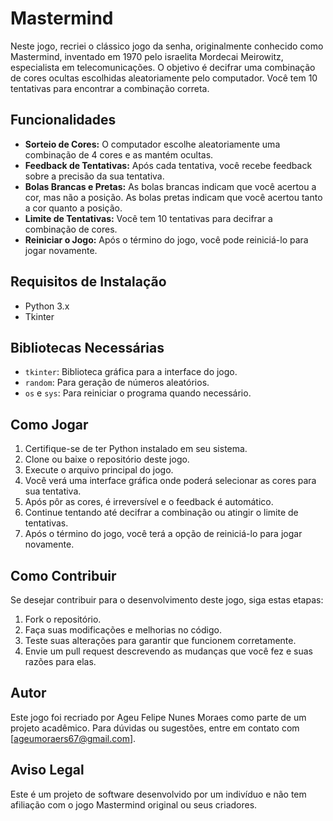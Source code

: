 # Mastermind

Neste jogo, recriei o clássico jogo da senha, originalmente conhecido como Mastermind, inventado em 1970 pelo israelita Mordecai Meirowitz, especialista em telecomunicações. O objetivo é decifrar uma combinação de cores ocultas escolhidas aleatoriamente pelo computador. Você tem 10 tentativas para encontrar a combinação correta.

## Funcionalidades

- **Sorteio de Cores:** O computador escolhe aleatoriamente uma combinação de 4 cores e as mantém ocultas.
- **Feedback de Tentativas:** Após cada tentativa, você recebe feedback sobre a precisão da sua tentativa.
- **Bolas Brancas e Pretas:** As bolas brancas indicam que você acertou a cor, mas não a posição. As bolas pretas indicam que você acertou tanto a cor quanto a posição.
- **Limite de Tentativas:** Você tem 10 tentativas para decifrar a combinação de cores.
- **Reiniciar o Jogo:** Após o término do jogo, você pode reiniciá-lo para jogar novamente.

## Requisitos de Instalação

- Python 3.x
- Tkinter

## Bibliotecas Necessárias

- `tkinter`: Biblioteca gráfica para a interface do jogo.
- `random`: Para geração de números aleatórios.
- `os` e `sys`: Para reiniciar o programa quando necessário.

## Como Jogar

1. Certifique-se de ter Python instalado em seu sistema.
2. Clone ou baixe o repositório deste jogo.
3. Execute o arquivo principal do jogo.
4. Você verá uma interface gráfica onde poderá selecionar as cores para sua tentativa.
5. Após pôr as cores, é irreversível e o feedback é automático.
6. Continue tentando até decifrar a combinação ou atingir o limite de tentativas.
7. Após o término do jogo, você terá a opção de reiniciá-lo para jogar novamente.

## Como Contribuir

Se desejar contribuir para o desenvolvimento deste jogo, siga estas etapas:

1. Fork o repositório.
2. Faça suas modificações e melhorias no código.
3. Teste suas alterações para garantir que funcionem corretamente.
4. Envie um pull request descrevendo as mudanças que você fez e suas razões para elas.

## Autor

Este jogo foi recriado por Ageu Felipe Nunes Moraes como parte de um projeto acadêmico. Para dúvidas ou sugestões, entre em contato com [ageumoraers67@gmail.com].

## Aviso Legal

Este é um projeto de software desenvolvido por um indivíduo e não tem afiliação com o jogo Mastermind original ou seus criadores.
